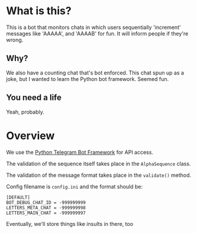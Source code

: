 # What is this?

This is a bot that monitors chats in which users sequentially 'increment' messages like 'AAAAA', and 'AAAAB' for fun.
It will inform people if they're wrong.

## Why?

We also have a counting chat that's bot enforced. This chat spun up as a joke, but I wanted to learn the Python bot framework. Seemed fun.

## You need a life

Yeah, probably.

# Overview

We use the [Python Telegram Bot Framework](https://github.com/python-telegram-bot/python-telegram-bot) for API access.

The validation of the sequence itself takes place in the `AlphaSequence` class.

The validation of the message format takes place in the `validate()` method.

Config filename is `config.ini` and the format should be:

```
[DEFAULT]
BOT_DEBUG_CHAT_ID = -999999999
LETTERS_META_CHAT = -999999998
LETTERS_MAIN_CHAT = -999999997
```

Eventually, we'll store things like insults in there, too